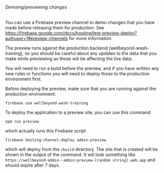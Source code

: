 ###### Demoing/previewing changes

You can use a Firebase preview channel to demo changes that you have made before releasing them for production.
See https://firebase.google.com/docs/hosting/test-preview-deploy?authuser=1#preview-channels for more information.

The preview runs against the production backend (wellbeyond-wash-training), so you should be careful about any 
updates to the data that you make while previewing as those will be affecting the live data.

You will need to run a build before the preview, and if you have written any new rules or functions you will
need to deploy those to the production environment first.

Before deploying the preview, make sure that you are running against the production environment:

`firebase use wellbeyond-wash-training`

To deploy the application to a preview site, you can use this command:

`npm run preview`

which actually runs this Firebase script

`firebase hosting:channel:deploy admin-preview`

which will deploy from the `/build` directory.  The site that is created will be shown in the output of the
command.  It will look something like `https://wellbeyond-admin--admin-preview-[random string].web.app` and 
should expire after 7 days.

